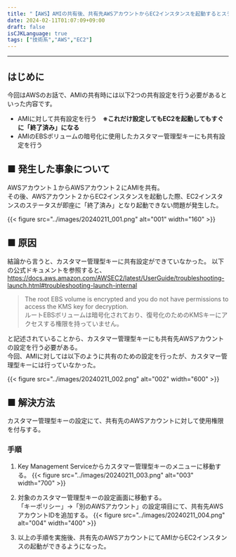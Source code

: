 ```yaml
---
title: "【AWS】AMIの共有後、共有先AWSアカウントからEC2インスタンスを起動するとステータスが即座に「終了済み」になった際の対応方法"
date: 2024-02-11T01:07:09+09:00
draft: false
isCJKLanguage: true
tags: ["技術系","AWS","EC2"]
---
```


---

## はじめに
今回はAWSのお話で、AMIの共有時には以下2つの共有設定を行う必要があるといった内容です。  
- AMIに対して共有設定を行う　**※これだけ設定してもEC2を起動してもすぐに「終了済み」になる**
- AMIのEBSボリュームの暗号化に使用したカスタマー管理型キーにも共有設定を行う

## ■ 発生した事象について
AWSアカウント１からAWSアカウント２にAMIを共有。  
その後、AWSアカウント２からEC2インスタンスを起動した際、EC2インスタンスのステータスが即座に「終了済み」となり起動できない問題が発生した。

{{< figure src="../images/20240211_001.png" alt="001" width="160" >}}

## ■ 原因
結論から言うと、カスタマー管理型キーに共有設定ができていなかった。
以下の公式ドキュメントを参照すると、
https://docs.aws.amazon.com/AWSEC2/latest/UserGuide/troubleshooting-launch.html#troubleshooting-launch-internal

>The root EBS volume is encrypted and you do not have permissions to access the KMS key for decryption.  
>ルートEBSボリュームは暗号化されており、復号化のためのKMSキーにアクセスする権限を持っていません。

と記述されていることから、カスタマー管理型キーにも共有先AWSアカウントの設定を行う必要がある。  
今回、AMIに対しては以下のように共有のための設定を行ったが、カスタマー管理型キーには行っていなかった。

{{< figure src="../images/20240211_002.png" alt="002" width="600" >}}

## ■ 解決方法
カスタマー管理型キーの設定にて、共有先のAWSアカウントに対して使用権限を付与する。

### 手順
1. Key Management Serviceからカスタマー管理型キーのメニューに移動する。
{{< figure src="../images/20240211_003.png" alt="003" width="700" >}}

2. 対象のカスタマー管理型キーの設定画面に移動する。  
「キーポリシー」→「別のAWSアカウント」の設定項目にて、共有先AWSアカウントIDを追加する。
{{< figure src="../images/20240211_004.png" alt="004" width="400" >}}

3. 以上の手順を実施後、共有先のAWSアカウントにてAMIからEC2インスタンスの起動ができるようになった。